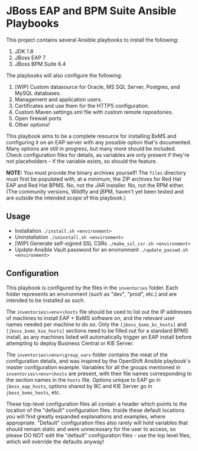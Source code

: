 # JBoss EAP and BPM Suite Ansible Playbooks

This project contains several Ansible playbooks to install the following:

1. JDK 1.8
2. JBoss EAP 7
3. JBoss BPM Suite 6.4

The playbooks will also configure the following:

1. [WIP] Custom datasource for Oracle, MS SQL Server, Postgres, and MySQL databases.
2. Management and application users.
3. Certificates and use them for the HTTPS configuration.
4. Custom Maven settings.xml file with custom remote repositories.
5. Open firewall ports
6. Other options!

This playbook aims to be a complete resource for installing BxMS and configuring it on an EAP server with any possible option that's documented. Many options are still in progress, but many more should be included. Check configuration files for details, as variables are only present if they're not placeholders - if the variable exists, so should the feature.

**NOTE:** You must provide the binary archives yourself! The `files` directory must first be populated with, at a minimum, the ZIP archives for Red Hat EAP and Red Hat BPMS. No, not the JAR installer. No, not the RPM either. (The community versions, Wildfly and jBPM, haven't yet been tested and are outside the intended scope of this playbook.)

## Usage

- Installation `./install.sh <environment>`
- Uninstallation `./uninstall.sh <environment>`
- [WIP] Generate self-signed SSL CSRs `./make_ssl_csr.sh <environment>`
- Update Ansible Vault password for an environment `./update_passwd.sh <environment>`

## Configuration

This playbook is configured by the files in the `inventories` folder. Each folder represents an environment (such as "dev", "prod", etc.) and are intended to be installed as such.

The `inventories\<env>\hosts` file should be used to list out the IP addresses of machines to install EAP + BxMS software on, and the relevant user names needed per machine to do so. Only the `[jboss_bxms_bc_hosts]` and `[jboss_bxms_kie_hosts]` sections need to be filled out for a standard BPMS install, as any machines listed will automatically trigger an EAP install before attempting to deploy Business Central or KIE Server.

The `inventories\<env>\group_vars` folder contains the meat of the configuration details, and was inspired by the OpenShift Ansible playbook's master configuration example. Variables for all the groups mentioned in `inventories\<env>\hosts` are present, with their file names corresponding to the section names in the `hosts` file. Options unique to EAP go in `jboss_eap_hosts`, options shared by BC and KIE Server go in `jboss_bxms_hosts`, etc.

These top-level configuration files all contain a header which points to the location of the "default" configuration files. Inside these default locations you will find greatly expanded explanations and examples, where appropriate. "Default" configuration files also rarely will hold variables that should remain static and were unnecessary for the user to access, so please DO NOT edit the "default" configuration files - use the top level files, which will override the defaults anyway!
